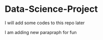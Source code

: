 # Data-Science-Project
I will add some codes to this repo later
<p> I am adding new parapraph for fun
